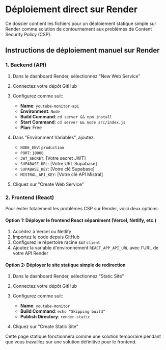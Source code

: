 # Déploiement direct sur Render

Ce dossier contient les fichiers pour un déploiement statique simple sur Render comme solution de contournement aux problèmes de Content Security Policy (CSP).

## Instructions de déploiement manuel sur Render

### 1. Backend (API)

1. Dans le dashboard Render, sélectionnez "New Web Service"
2. Connectez votre dépôt GitHub
3. Configurez comme suit:
   - **Name**: `youtube-monitor-api`
   - **Environment**: `Node`
   - **Build Command**: `cd server && npm install`
   - **Start Command**: `cd server && node src/index.js`
   - **Plan**: Free

4. Dans "Environment Variables", ajoutez:
   - `NODE_ENV`: `production`
   - `PORT`: `10000`
   - `JWT_SECRET`: [Votre secret JWT]
   - `SUPABASE_URL`: [Votre URL Supabase]
   - `SUPABASE_KEY`: [Votre clé Supabase]
   - `MISTRAL_API_KEY`: [Votre clé API Mistral]

5. Cliquez sur "Create Web Service"

### 2. Frontend (React)

Pour éviter totalement les problèmes CSP sur Render, voici deux options:

#### Option 1: Déployer le frontend React séparément (Vercel, Netlify, etc.)

1. Accédez à Vercel ou Netlify
2. Importez le code depuis GitHub
3. Configurez le répertoire racine sur `client`
4. Ajoutez la variable d'environnement `REACT_APP_API_URL` avec l'URL de votre API Render

#### Option 2: Déployer le site statique simple de redirection

1. Dans le dashboard Render, sélectionnez "Static Site"
2. Connectez votre dépôt GitHub 
3. Configurez comme suit:
   - **Name**: `youtube-monitor`
   - **Build Command**: `echo "Skipping build"`
   - **Publish Directory**: `render-static`

4. Cliquez sur "Create Static Site"

Cette page statique fonctionnera comme une solution temporaire pendant que vous travaillez sur une solution définitive pour le frontend.
